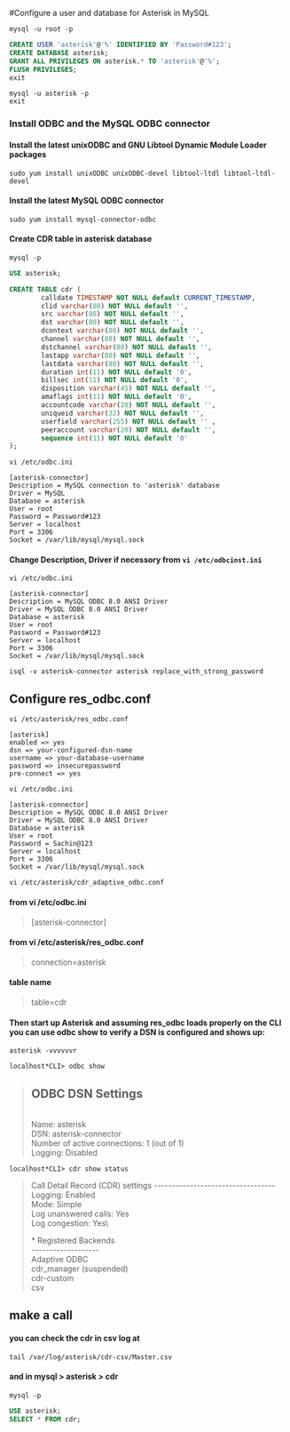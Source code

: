 #Configure a user and database for Asterisk in MySQL
```shell
mysql -u root -p
```
```sql
CREATE USER 'asterisk'@'%' IDENTIFIED BY 'Password#123';
CREATE DATABASE asterisk;
GRANT ALL PRIVILEGES ON asterisk.* TO 'asterisk'@'%';
FLUSH PRIVILEGES;
exit
```
```shell
mysql -u asterisk -p
exit
```

### Install ODBC and the MySQL ODBC connector
#### Install the latest unixODBC and GNU Libtool Dynamic Module Loader packages
```shell
sudo yum install unixODBC unixODBC-devel libtool-ltdl libtool-ltdl-devel
```
#### Install the latest MySQL ODBC connector
```shell
sudo yum install mysql-connector-odbc
```
#### Create CDR table in asterisk database
```shell
mysql -p
```

```sql
USE asterisk;

CREATE TABLE cdr ( 
        calldate TIMESTAMP NOT NULL default CURRENT_TIMESTAMP, 
        clid varchar(80) NOT NULL default '', 
        src varchar(80) NOT NULL default '', 
        dst varchar(80) NOT NULL default '', 
        dcontext varchar(80) NOT NULL default '', 
        channel varchar(80) NOT NULL default '', 
        dstchannel varchar(80) NOT NULL default '', 
        lastapp varchar(80) NOT NULL default '', 
        lastdata varchar(80) NOT NULL default '', 
        duration int(11) NOT NULL default '0', 
        billsec int(11) NOT NULL default '0', 
        disposition varchar(45) NOT NULL default '', 
        amaflags int(11) NOT NULL default '0', 
        accountcode varchar(20) NOT NULL default '', 
        uniqueid varchar(32) NOT NULL default '', 
        userfield varchar(255) NOT NULL default '' ,
        peeraccount varchar(20) NOT NULL default '',
        sequence int(11) NOT NULL default '0'
);
```
```shell
vi /etc/odbc.ini
```
```
[asterisk-connector]
Description = MySQL connection to 'asterisk' database
Driver = MySQL
Database = asterisk
User = root
Password = Password#123
Server = localhost
Port = 3306
Socket = /var/lib/mysql/mysql.sock
```

#### Change Description, Driver if necessory from `vi /etc/odbcinst.ini`
```shell
vi /etc/odbc.ini
```
```
[asterisk-connector]
Description = MySQL ODBC 8.0 ANSI Driver
Driver = MySQL ODBC 8.0 ANSI Driver
Database = asterisk
User = root
Password = Password#123
Server = localhost
Port = 3306
Socket = /var/lib/mysql/mysql.sock
```
```shell
isql -v asterisk-connector asterisk replace_with_strong_password
```
## Configure res_odbc.conf
```shell
vi /etc/asterisk/res_odbc.conf
```
```
[asterisk]
enabled => yes
dsn => your-configured-dsn-name
username => your-database-username
password => insecurepassword
pre-connect => yes
```
```shell
vi /etc/odbc.ini
```
```
[asterisk-connector]
Description = MySQL ODBC 8.0 ANSI Driver
Driver = MySQL ODBC 8.0 ANSI Driver
Database = asterisk
User = root
Password = Sachin@123
Server = localhost
Port = 3306
Socket = /var/lib/mysql/mysql.sock
```
```shell
vi /etc/asterisk/cdr_adaptive_odbc.conf
```

#### from vi /etc/odbc.ini
> [asterisk-connector]

#### from vi /etc/asterisk/res_odbc.conf
> connection=asterisk

#### table name
> table=cdr


#### Then start up Asterisk and assuming res_odbc loads properly on the CLI you can use odbc show to verify a DSN is configured and shows up:
```shell
asterisk -vvvvvvr
```
```shell
localhost*CLI> odbc show
```

> ODBC DSN Settings
> -----------------
> \
>   Name:   asterisk\
>   DSN:    asterisk-connector\
>     Number of active connections: 1 (out of 1)\
>     Logging: Disabled


```shell
localhost*CLI> cdr show status
```

> Call Detail Record (CDR) settings
> ----------------------------------\
>   Logging:                    Enabled\
>   Mode:                       Simple\
>   Log unanswered calls:       Yes\
>   Log congestion:             Yes\
> 
> \* Registered Backends\
>   -------------------\
>    Adaptive ODBC\
>    cdr_manager (suspended)\
>    cdr-custom\
>    csv


## make a call
#### you can check the cdr in csv log at
```shell
tail /var/log/asterisk/cdr-csv/Master.csv
```
#### and in mysql > asterisk > cdr
```shell
mysql -p
```
```sql
USE asterisk;
SELECT * FROM cdr;
```
